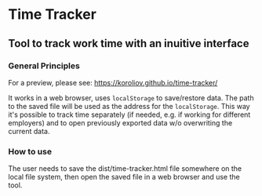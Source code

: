 # Time Tracker

## Tool to track work time with an inuitive interface

### General Principles

For a preview, please see: https://koroliov.github.io/time-tracker/

It works in a web browser, uses `localStorage` to save/restore data.  The path
to the saved file will be used as the address for the `localStorage`. This way
it's possible to track time separately (if needed, e.g.  if working for
different employers) and to open previously exported data w/o overwriting the
current data.

### How to use

The user needs to save the dist/time-tracker.html file somewhere on the local
file system, then open the saved file in a web browser and use the tool.

